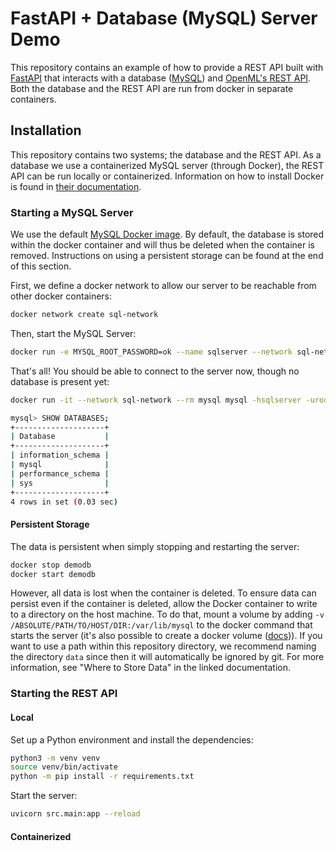 # FastAPI + Database (MySQL) Server Demo

This repository contains an example of how to provide a REST API built with [FastAPI](https://fastapi.tiangolo.com/)
that interacts with a database ([MySQL](https://hub.docker.com/_/mysql)) and [OpenML's REST API](https://www.openml.org/apis).
Both the database and the REST API are run from docker in separate containers.

## Installation
This repository contains two systems; the database and the REST API.
As a database we use a containerized MySQL server (through Docker), the REST API can be run locally or containerized.
Information on how to install Docker is found in [their documentation](https://docs.docker.com/desktop/).

### Starting a MySQL Server 
We use the default [MySQL Docker image](https://hub.docker.com/_/mysql).
By default, the database is stored within the docker container and will thus be deleted when the container is removed.
Instructions on using a persistent storage can be found at the end of this section.

First, we define a docker network to allow our server to be reachable from other docker containers:

```bash
docker network create sql-network
```

Then, start the MySQL Server:
```bash
docker run -e MYSQL_ROOT_PASSWORD=ok --name sqlserver --network sql-network -p 3306:3306 -d mysql
```

That's all! You should be able to connect to the server now, though no database is present yet:

```bash
docker run -it --network sql-network --rm mysql mysql -hsqlserver -uroot -pok
```

```bash
mysql> SHOW DATABASES;
+--------------------+
| Database           |
+--------------------+
| information_schema |
| mysql              |
| performance_schema |
| sys                |
+--------------------+
4 rows in set (0.03 sec)
```

#### Persistent Storage
The data is persistent when simply stopping and restarting the server:

```bash
docker stop demodb
docker start demodb
```

However, all data is lost when the container is deleted.
To ensure data can persist even if the container is deleted, allow the Docker container to write to a directory on the host machine. 
To do that, mount a volume by adding `-v /ABSOLUTE/PATH/TO/HOST/DIR:/var/lib/mysql` to the docker command that starts the server 
(it's also possible to create a docker volume ([docs](https://docs.docker.com/engine/reference/commandline/run/#mount-volume--v---read-only))).
If you want to use a path within this repository directory, we recommend naming the directory `data` since then it will automatically be ignored by git.
For more information, see "Where to Store Data" in the linked documentation.

### Starting the REST API

#### Local
Set up a Python environment and install the dependencies:
```bash
python3 -m venv venv
source venv/bin/activate
python -m pip install -r requirements.txt
```
Start the server:
```bash
uvicorn src.main:app --reload
```

#### Containerized

